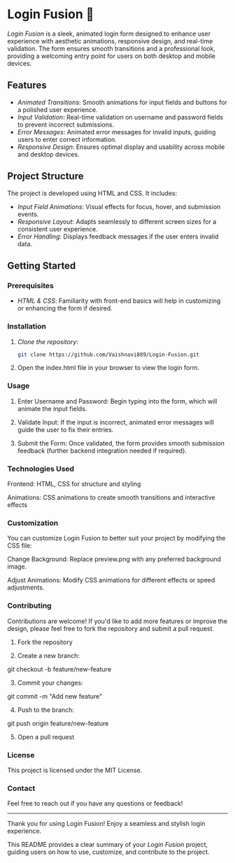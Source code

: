 # Login Fusion 🔐

*Login Fusion* is a sleek, animated login form designed to enhance user experience with aesthetic animations, responsive design, and real-time validation. The form ensures smooth transitions and a professional look, providing a welcoming entry point for users on both desktop and mobile devices.

## Features

- *Animated Transitions*: Smooth animations for input fields and buttons for a polished user experience.
- *Input Validation*: Real-time validation on username and password fields to prevent incorrect submissions.
- *Error Messages*: Animated error messages for invalid inputs, guiding users to enter correct information.
- *Responsive Design*: Ensures optimal display and usability across mobile and desktop devices.

## Project Structure

The project is developed using HTML and CSS. It includes:
- *Input Field Animations*: Visual effects for focus, hover, and submission events.
- *Responsive Layout*: Adapts seamlessly to different screen sizes for a consistent user experience.
- *Error Handling*: Displays feedback messages if the user enters invalid data.

## Getting Started

### Prerequisites
- *HTML & CSS*: Familiarity with front-end basics will help in customizing or enhancing the form if desired.

### Installation

1. *Clone the repository*:
   ```bash
   git clone https://github.com/Vaishnavi889/Login-Fusion.git

2. Open the index.html file in your browser to view the login form.



### Usage

1. Enter Username and Password: Begin typing into the form, which will animate the input fields.


2. Validate Input: If the input is incorrect, animated error messages will guide the user to fix their entries.


3. Submit the Form: Once validated, the form provides smooth submission feedback (further backend integration needed if required).



### Technologies Used

Frontend: HTML, CSS for structure and styling

Animations: CSS animations to create smooth transitions and interactive effects


### Customization

You can customize Login Fusion to better suit your project by modifying the CSS file:

Change Background: Replace preview.png with any preferred background image.

Adjust Animations: Modify CSS animations for different effects or speed adjustments.


### Contributing

Contributions are welcome! If you'd like to add more features or improve the design, please feel free to fork the repository and submit a pull request.

1. Fork the repository


2. Create a new branch:

git checkout -b feature/new-feature


3. Commit your changes:

git commit -m "Add new feature"


4. Push to the branch:

git push origin feature/new-feature


5. Open a pull request



### License

This project is licensed under the MIT License.

### Contact

Feel free to reach out if you have any questions or feedback!


---

Thank you for using Login Fusion! Enjoy a seamless and stylish login experience.

This README provides a clear summary of your *Login Fusion* project, guiding users on how to use, customize, and contribute to the project. 
